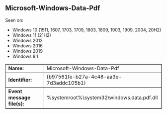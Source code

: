 ## Microsoft-Windows-Data-Pdf

Seen on:
* Windows 10 (1511, 1607, 1703, 1709, 1803, 1809, 1903, 1909, 2004, 20H2)
* Windows 11 (21H2)
* Windows 2012
* Windows 2016
* Windows 2019
* Windows 8.1

<table border="1" class="docutils">
  <tbody>
    <tr>
      <td><b>Name:</b></td>
      <td>Microsoft-Windows-Data-Pdf</td>
    </tr>
    <tr>
      <td><b>Identifier:</b></td>
      <td>{b97561fe-b27a-4c48-aa3e-7d3addc105b1}</td>
    </tr>
    <tr>
      <td><b>Event message file(s):</b></td>
      <td>%systemroot%\system32\windows.data.pdf.dll</td>
    </tr>
  </tbody>
</table>

&nbsp;

